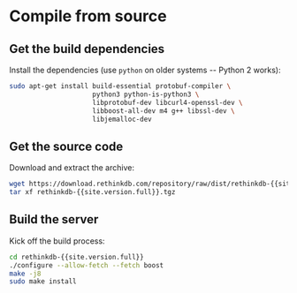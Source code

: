 # Compile from source #

## Get the build dependencies ##

Install the dependencies (use `python` on older systems -- Python 2 works):

```bash
sudo apt-get install build-essential protobuf-compiler \
                     python3 python-is-python3 \
                     libprotobuf-dev libcurl4-openssl-dev \
                     libboost-all-dev m4 g++ libssl-dev \
                     libjemalloc-dev
```

## Get the source code ##

Download and extract the archive:

```bash
wget https://download.rethinkdb.com/repository/raw/dist/rethinkdb-{{site.version.full}}.tgz
tar xf rethinkdb-{{site.version.full}}.tgz
```

## Build the server ##

Kick off the build process:

```bash
cd rethinkdb-{{site.version.full}}
./configure --allow-fetch --fetch boost
make -j8
sudo make install
```

